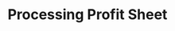 ---
layout: post
title: Processing Profit Sheet
published: true
type: spreadsheet
tags: processing
image: /files/thumbnails/sheets.png
excerpt: Calculate processing profits of common markets
post-date: 2020-03-12
updated-date: 2022-05-15
direct-link: https://docs.google.com/spreadsheets/d/1Yv9-k7hShtmZ6oPZCmLu8C-eGJLgPkg7wvaIkJ_eres/edit?usp=sharing
---